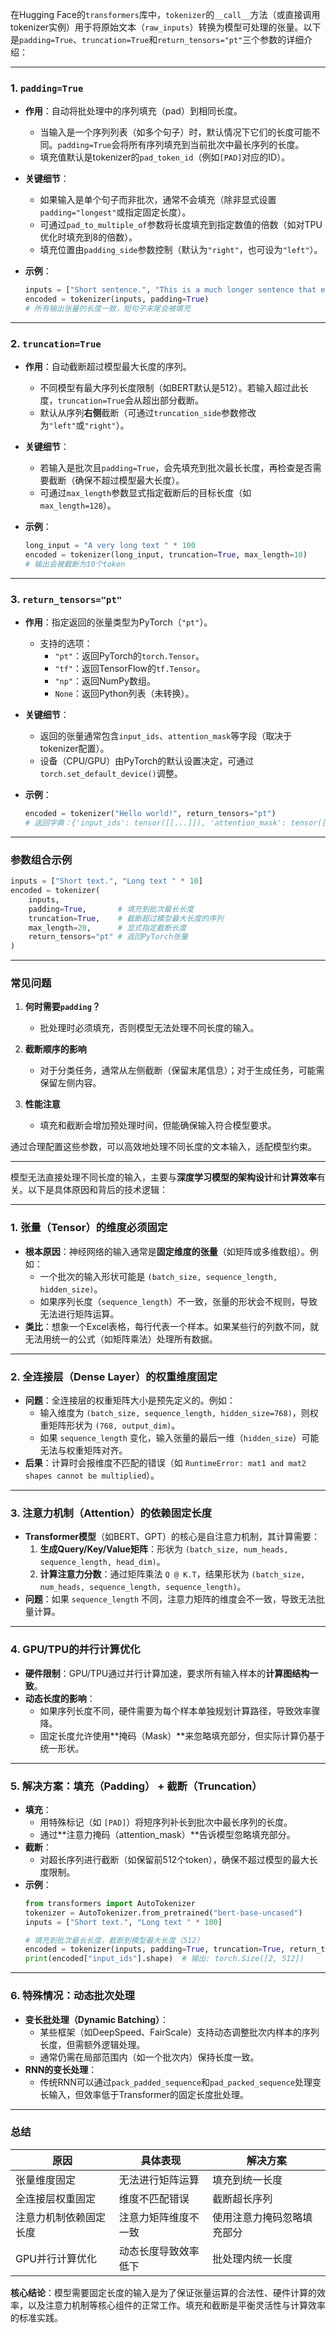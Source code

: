 在Hugging Face的`transformers`库中，`tokenizer`的`__call__`方法（或直接调用tokenizer实例）用于将原始文本（`raw_inputs`）转换为模型可处理的张量。以下是`padding=True`、`truncation=True`和`return_tensors="pt"`三个参数的详细介绍：

---

### 1. **`padding=True`**
- **作用**：自动将批处理中的序列填充（pad）到相同长度。
  - 当输入是一个序列列表（如多个句子）时，默认情况下它们的长度可能不同。`padding=True`会将所有序列填充到当前批次中最长序列的长度。
  - 填充值默认是tokenizer的`pad_token_id`（例如`[PAD]`对应的ID）。
  
- **关键细节**：
  - 如果输入是单个句子而非批次，通常不会填充（除非显式设置`padding="longest"`或指定固定长度）。
  - 可通过`pad_to_multiple_of`参数将长度填充到指定数值的倍数（如对TPU优化时填充到8的倍数）。
  - 填充位置由`padding_side`参数控制（默认为`"right"`，也可设为`"left"`）。

- **示例**：
  ```python
  inputs = ["Short sentence.", "This is a much longer sentence that exceeds the short one."]
  encoded = tokenizer(inputs, padding=True)
  # 所有输出张量的长度一致，短句子末尾会被填充
  ```

---

### 2. **`truncation=True`**
- **作用**：自动截断超过模型最大长度的序列。
  - 不同模型有最大序列长度限制（如BERT默认是512）。若输入超过此长度，`truncation=True`会从超出部分截断。
  - 默认从序列**右侧**截断（可通过`truncation_side`参数修改为`"left"`或`"right"`）。

- **关键细节**：
  - 若输入是批次且`padding=True`，会先填充到批次最长长度，再检查是否需要截断（确保不超过模型最大长度）。
  - 可通过`max_length`参数显式指定截断后的目标长度（如`max_length=128`）。

- **示例**：
  ```python
  long_input = "A very long text " * 100
  encoded = tokenizer(long_input, truncation=True, max_length=10)
  # 输出会被截断为10个token
  ```

---

### 3. **`return_tensors="pt"`**
- **作用**：指定返回的张量类型为PyTorch（`"pt"`）。
  - 支持的选项：
    - `"pt"`：返回PyTorch的`torch.Tensor`。
    - `"tf"`：返回TensorFlow的`tf.Tensor`。
    - `"np"`：返回NumPy数组。
    - `None`：返回Python列表（未转换）。
  
- **关键细节**：
  - 返回的张量通常包含`input_ids`、`attention_mask`等字段（取决于tokenizer配置）。
  - 设备（CPU/GPU）由PyTorch的默认设置决定，可通过`torch.set_default_device()`调整。

- **示例**：
  ```python
  encoded = tokenizer("Hello world!", return_tensors="pt")
  # 返回字典：{'input_ids': tensor([[...]]), 'attention_mask': tensor([[...]])}
  ```

---

### 参数组合示例
```python
inputs = ["Short text.", "Long text " * 10]
encoded = tokenizer(
    inputs,
    padding=True,       # 填充到批次最长长度
    truncation=True,    # 截断超过模型最大长度的序列
    max_length=20,      # 显式指定截断长度
    return_tensors="pt" # 返回PyTorch张量
)
```

---

### 常见问题
1. **何时需要`padding`？**  
   - 批处理时必须填充，否则模型无法处理不同长度的输入。

2. **截断顺序的影响**  
   - 对于分类任务，通常从左侧截断（保留末尾信息）；对于生成任务，可能需保留左侧内容。

3. **性能注意**  
   - 填充和截断会增加预处理时间，但能确保输入符合模型要求。

通过合理配置这些参数，可以高效地处理不同长度的文本输入，适配模型约束。




--- 


模型无法直接处理不同长度的输入，主要与**深度学习模型的架构设计**和**计算效率**有关。以下是具体原因和背后的技术逻辑：

---

### 1. **张量（Tensor）的维度必须固定**
   - **根本原因**：神经网络的输入通常是**固定维度的张量**（如矩阵或多维数组）。例如：
     - 一个批次的输入形状可能是 `(batch_size, sequence_length, hidden_size)`。
     - 如果序列长度（`sequence_length`）不一致，张量的形状会不规则，导致无法进行矩阵运算。
   - **类比**：想象一个Excel表格，每行代表一个样本。如果某些行的列数不同，就无法用统一的公式（如矩阵乘法）处理所有数据。

---

### 2. **全连接层（Dense Layer）的权重维度固定**
   - **问题**：全连接层的权重矩阵大小是预先定义的。例如：
     - 输入维度为 `(batch_size, sequence_length, hidden_size=768)`，则权重矩阵形状为 `(768, output_dim)`。
     - 如果 `sequence_length` 变化，输入张量的最后一维（`hidden_size`）可能无法与权重矩阵对齐。
   - **后果**：计算时会报维度不匹配的错误（如 `RuntimeError: mat1 and mat2 shapes cannot be multiplied`）。

---

### 3. **注意力机制（Attention）的依赖固定长度**
   - **Transformer模型**（如BERT、GPT）的核心是自注意力机制，其计算需要：
     1. **生成Query/Key/Value矩阵**：形状为 `(batch_size, num_heads, sequence_length, head_dim)`。
     2. **计算注意力分数**：通过矩阵乘法 `Q @ K.T`，结果形状为 `(batch_size, num_heads, sequence_length, sequence_length)`。
   - **问题**：如果 `sequence_length` 不同，注意力矩阵的维度会不一致，导致无法批量计算。

---

### 4. **GPU/TPU的并行计算优化**
   - **硬件限制**：GPU/TPU通过并行计算加速，要求所有输入样本的**计算图结构一致**。
   - **动态长度的影响**：
     - 如果序列长度不同，硬件需要为每个样本单独规划计算路径，导致效率骤降。
     - 固定长度允许使用**掩码（Mask）**来忽略填充部分，但实际计算仍基于统一形状。

---

### 5. **解决方案：填充（Padding） + 截断（Truncation）**
   - **填充**：
     - 用特殊标记（如 `[PAD]`）将短序列补长到批次中最长序列的长度。
     - 通过**注意力掩码（attention_mask）**告诉模型忽略填充部分。
   - **截断**：
     - 对超长序列进行截断（如保留前512个token），确保不超过模型的最大长度限制。
   - **示例**：
     ```python
     from transformers import AutoTokenizer
     tokenizer = AutoTokenizer.from_pretrained("bert-base-uncased")
     inputs = ["Short text.", "Long text " * 100]
     
     # 填充到批次最长长度，截断到模型最大长度（512）
     encoded = tokenizer(inputs, padding=True, truncation=True, return_tensors="pt")
     print(encoded["input_ids"].shape)  # 输出: torch.Size([2, 512])
     ```

---

### 6. **特殊情况：动态批次处理**
   - **变长批处理（Dynamic Batching）**：
     - 某些框架（如DeepSpeed、FairScale）支持动态调整批次内样本的序列长度，但需额外逻辑处理。
     - 通常仍需在局部范围内（如一个批次内）保持长度一致。
   - **RNN的变长处理**：
     - 传统RNN可以通过`pack_padded_sequence`和`pad_packed_sequence`处理变长输入，但效率低于Transformer的固定长度批处理。

---

### 总结
| 原因                | 具体表现                          | 解决方案                     |
|---------------------|-----------------------------------|------------------------------|
| 张量维度固定        | 无法进行矩阵运算                  | 填充到统一长度               |
| 全连接层权重固定    | 维度不匹配错误                    | 截断超长序列                 |
| 注意力机制依赖固定长度| 注意力矩阵维度不一致              | 使用注意力掩码忽略填充部分   |
| GPU并行计算优化     | 动态长度导致效率低下              | 批处理内统一长度             |

**核心结论**：模型需要固定长度的输入是为了保证张量运算的合法性、硬件计算的效率，以及注意力机制等核心组件的正常工作。填充和截断是平衡灵活性与计算效率的标准实践。
